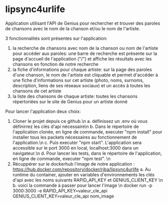 # lipsync4urlife
Application utilisant l'API de Genius pour rechercher et trouver des paroles de chansons avec le nom de la chanson et/ou le nom de l'artiste. 

3 fonctionnalités sont présentes sur l'application: 
1. la recherche de chansons avec nom de la chanson ou nom de l'artiste pour accéder aux paroles: une barre de recherche est présente sur la page d'accueil de l'application ("/") et affiche les résultats avec les chansons en fonction de notre recherche
2. la fiche d'informations pour chaque artiste: sur la page des paroles d'une chanson, le nom de l'artiste est cliquable et permet d'accéder à une fiche d'informations sur cet artiste (photo, noms, surnoms, description, liens de ses réseaux sociaux) et un accès à toutes les chansons de cet artiste
3. la liste des chansons de chaque artiste: toutes les chansons répertoriées sur le site de Genius pour un artiste donné

Pour lancer l'application deux choix: 
1. Cloner le projet depuis ce github.\n
  a. définissez un .env où vous définirrez les clés d'api nécessaire\n
  b. Dans le répertoire de l'application clonée, en ligne de commande, executer "npm install" pour installer tous les packets nécessaires au fonctionnement de l'application.\n
  c. Puis executer "npm start". L'application sera accessible sur le port 3000 en local, localhost:3000 dans un navigateur.\n
  d. Pour lancer les tests, dans le répertoire de l'application, en ligne de commande, executer "npm test". \n
2. Récuppérer sur le dockerhub l'image de notre application : https://hub.docker.com/repository/docker/rjba/lipsync4urlife
  a. Au runtime du container, ajouter en variables d'environnements les clés d'api avec les noms suivants RAPID_API_KEY et GENIUS_CLIENT_KEY \n
  b. voici la commande à passer pour lancer l'image \n
  docker run -p 3000:3000 -e RAPID_API_KEY=valeur_cle_api GENIUS_CLIENT_KEY=valeur_cle_api nom_image

